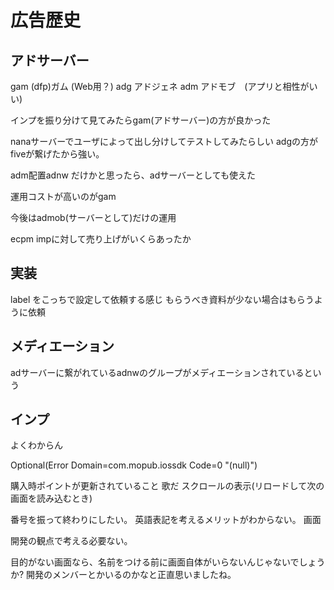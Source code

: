 # 広告歴史

## アドサーバー
gam (dfp)ガム (Web用？)
adg アドジェネ
adm アドモブ　(アプリと相性がいい)


インプを振り分けて見てみたらgam(アドサーバー)の方が良かった

nanaサーバーでユーザによって出し分けしてテストしてみたらしい
adgの方がfiveが繋げたから強い。

adm配置adnw だけかと思ったら、adサーバーとしても使えた

運用コストが高いのがgam

今後はadmob(サーバーとして)だけの運用

ecpm impに対して売り上げがいくらあったか


## 実装

label をこっちで設定して依頼する感じ
もらうべき資料が少ない場合はもらうように依頼


## メディエーション
adサーバーに繋がれているadnwのグループがメディエーションされているという

## インプ
よくわからん


Optional(Error Domain=com.mopub.iossdk Code=0 "(null)")



購入時ポイントが更新されていること
歌だ
スクロールの表示(リロードして次の画面を読み込むとき)




番号を振って終わりにしたい。
英語表記を考えるメリットがわからない。
画面

開発の観点で考える必要ない。



目的がない画面なら、名前をつける前に画面自体がいらないんじゃないでしょうか? 開発のメンバーとかいるのかなと正直思いましたね。



